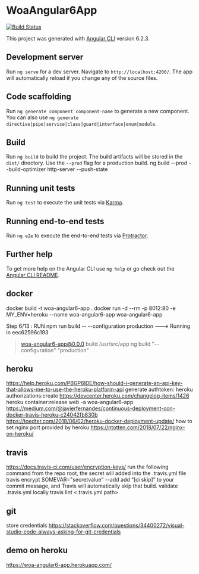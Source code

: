 # WoaAngular6App

[![Build Status](https://travis-ci.org/crixo/woa-angular6-app.svg?branch=master)](https://travis-ci.org/crixo/woa-angular6-app)

This project was generated with [Angular CLI](https://github.com/angular/angular-cli) version 6.2.3.

## Development server

Run `ng serve` for a dev server. Navigate to `http://localhost:4200/`. The app will automatically reload if you change any of the source files.

## Code scaffolding

Run `ng generate component component-name` to generate a new component. You can also use `ng generate directive|pipe|service|class|guard|interface|enum|module`.

## Build

Run `ng build` to build the project. The build artifacts will be stored in the `dist/` directory. Use the `--prod` flag for a production build.
ng build --prod --build-optimizer
http-server --push-state

## Running unit tests

Run `ng test` to execute the unit tests via [Karma](https://karma-runner.github.io).

## Running end-to-end tests

Run `ng e2e` to execute the end-to-end tests via [Protractor](http://www.protractortest.org/).

## Further help

To get more help on the Angular CLI use `ng help` or go check out the [Angular CLI README](https://github.com/angular/angular-cli/blob/master/README.md).

## docker
docker build -t woa-angular6-app .
docker run -d --rm -p 8012:80 -e MY_ENV=heroku --name woa-angular6-app woa-angular6-app

Step 6/13 : RUN npm run build -- --configuration production
 ---> Running in eec62596c193

> woa-angular6-app@0.0.0 build /usr/src/app
> ng build "--configuration" "production"

## heroku
https://help.heroku.com/PBGP6IDE/how-should-i-generate-an-api-key-that-allows-me-to-use-the-heroku-platform-api
generate authtoken: heroku authorizations:create
https://devcenter.heroku.com/changelog-items/1426
heroku container:release web -a woa-angular6-app
https://medium.com/@javierfernandes/continuous-deployment-con-docker-travis-heroku-c24042fb830b
https://toedter.com/2018/06/02/heroku-docker-deployment-update/
how to set nginx port provided by heroku
https://ntotten.com/2018/07/22/nginx-on-heroku/

## travis 
https://docs.travis-ci.com/user/encryption-keys/
run the following command from the repo root, the secret will added into the .travis.yml file
travis encrypt SOMEVAR="secretvalue" --add
add “[ci skip]” to your commit message, and Travis will automatically skip that build. 
validate .travis.yml locally
travis lint <.travis.yml  path>

## git
store credentials
https://stackoverflow.com/questions/34400272/visual-studio-code-always-asking-for-git-credentials

## demo on heroku
https://woa-angular6-app.herokuapp.com/
